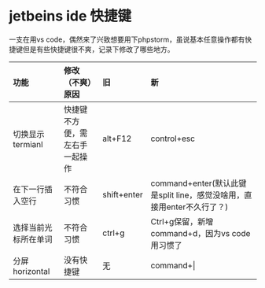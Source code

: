 # jetbeins ide 快捷键

一支在用vs code，偶然来了兴致想要用下phpstorm，虽说基本任意操作都有快捷键但是有些快捷键很不爽，记录下修改了哪些地方。

|功能|修改（不爽）原因|旧|新|
|:---|:---|:---|:---|
|切换显示termianl|快捷键不方便，需左右手一起操作|alt+F12|control+esc|
|在下一行插入空行|不符合习惯|shift+enter|command+enter(默认此键是split line，感觉没啥用，直接用enter不久行了？)|
|选择当前光标所在单词|不符合习惯|ctrl+g|Ctrl+g保留，新增command+d，因为vs code用习惯了|
|分屏 horizontal|没有快捷键|无|command+\|